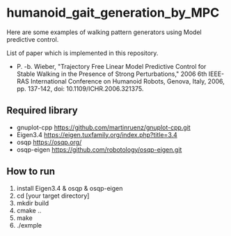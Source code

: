 # humanoid_gait_generation_by_MPC
Here are some examples of walking pattern generators using Model predictive control.

List of paper which is implemented in this repository.
- P. -b. Wieber, "Trajectory Free Linear Model Predictive Control for Stable Walking in the Presence of Strong Perturbations," 2006 6th IEEE-RAS International Conference on Humanoid Robots, Genova, Italy, 2006, pp. 137-142, doi: 10.1109/ICHR.2006.321375.


## Required library
-  gnuplot-cpp https://github.com/martinruenz/gnuplot-cpp.git
- Eigen3.4 https://eigen.tuxfamily.org/index.php?title=3.4
- osqp https://osqp.org/
- osqp-eigen https://github.com/robotology/osqp-eigen.git

## How to run 
1. install Eigen3.4 & osqp & osqp-eigen
2. cd [your target directory] 
3. mkdir build
4. cmake .. 
5. make
6. ./exmple
